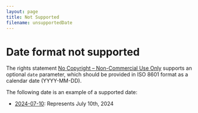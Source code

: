 ```yaml
---
layout: page
title: Not Supported
filename: unsupportedDate
---
```

# Date format not supported
<div class="box">

The rights statement [No Copyright – Non-Commercial Use Only](https://rightsstatements.org/page/NoC-NC/1.0/) supports an optional <code>date</code> parameter, which should be provided in ISO 8601 format as a calendar date (YYYY-MM-DD).

The following date is an example of a supported date:

* [2024-07-10](https://rightsstatements.org/page/NoC-NC/1.0/?date=2024-07-10): Represents July 10th, 2024

</div>
